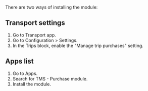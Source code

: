 There are two ways of installing the module:

## Transport settings
1. Go to Transport app.
2. Go to Configuration > Settings.
3. In the Trips block, enable the "Manage trip purchases" setting.

## Apps list
1. Go to Apps.
2. Search for TMS - Purchase module.
3. Install the module.
